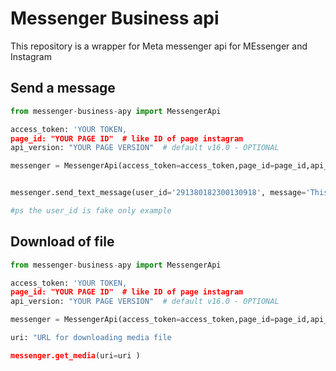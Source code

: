 # Messenger Business api 
This repository is a wrapper for Meta messenger api for MEssenger and Instagram 

## Send a message

```python
from messenger-business-apy import MessengerApi

access_token: 'YOUR TOKEN, 
page_id: "YOUR PAGE ID"  # like ID of page instagram
api_version: "YOUR PAGE VERSION"  # default v16.0 - OPTIONAL

messenger = MessengerApi(access_token=access_token,page_id=page_id,api_version=api_version)


messenger.send_text_message(user_id='291380182300130918', message='This is a test!')

#ps the user_id is fake only example
```


## Download of file 

```python
from messenger-business-apy import MessengerApi

access_token: 'YOUR TOKEN, 
page_id: "YOUR PAGE ID"  # like ID of page instagram
api_version: "YOUR PAGE VERSION"  # default v16.0 - OPTIONAL

messenger = MessengerApi(access_token=access_token,page_id=page_id,api_version=api_version)

uri: "URL for downloading media file 

messenger.get_media(uri=uri )

```
